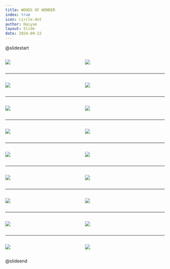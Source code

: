 ```yaml
---
title: WOODS OF WONDER
index: true
icon: circle-dot
author: Haiyue
layout: Slide
date: 2024-09-22
---
```

 
@slidestart

<div style="display:flex">
<div style="flex:1">

![](https://raw.githubusercontent.com/yclord/reading/refs/heads/master/english/Level-R/WOODS%20OF%20WONDER/001.webp)
</div>
<div style="flex:1">

![](https://raw.githubusercontent.com/yclord/reading/refs/heads/master/english/Level-R/WOODS%20OF%20WONDER/002.webp)
</div>
</div>

---

<div style="display:flex">
<div style="flex:1">

![](https://raw.githubusercontent.com/yclord/reading/refs/heads/master/english/Level-R/WOODS%20OF%20WONDER/003.webp)
</div>
<div style="flex:1">

![](https://raw.githubusercontent.com/yclord/reading/refs/heads/master/english/Level-R/WOODS%20OF%20WONDER/004.webp)
</div>
</div>

---

<div style="display:flex">
<div style="flex:1">

![](https://raw.githubusercontent.com/yclord/reading/refs/heads/master/english/Level-R/WOODS%20OF%20WONDER/005.webp)
</div>
<div style="flex:1">

![](https://raw.githubusercontent.com/yclord/reading/refs/heads/master/english/Level-R/WOODS%20OF%20WONDER/006.webp)
</div>
</div>

---

<div style="display:flex">
<div style="flex:1">

![](https://raw.githubusercontent.com/yclord/reading/refs/heads/master/english/Level-R/WOODS%20OF%20WONDER/007.webp)
</div>
<div style="flex:1">

![](https://raw.githubusercontent.com/yclord/reading/refs/heads/master/english/Level-R/WOODS%20OF%20WONDER/008.webp)
</div>
</div>

---

<div style="display:flex">
<div style="flex:1">

![](https://raw.githubusercontent.com/yclord/reading/refs/heads/master/english/Level-R/WOODS%20OF%20WONDER/009.webp)
</div>
<div style="flex:1">

![](https://raw.githubusercontent.com/yclord/reading/refs/heads/master/english/Level-R/WOODS%20OF%20WONDER/010.webp)
</div>
</div>

---

<div style="display:flex">
<div style="flex:1">

![](https://raw.githubusercontent.com/yclord/reading/refs/heads/master/english/Level-R/WOODS%20OF%20WONDER/011.webp)
</div>
<div style="flex:1">

![](https://raw.githubusercontent.com/yclord/reading/refs/heads/master/english/Level-R/WOODS%20OF%20WONDER/012.webp)
</div>
</div>

---

<div style="display:flex">
<div style="flex:1">

![](https://raw.githubusercontent.com/yclord/reading/refs/heads/master/english/Level-R/WOODS%20OF%20WONDER/013.webp)
</div>
<div style="flex:1">

![](https://raw.githubusercontent.com/yclord/reading/refs/heads/master/english/Level-R/WOODS%20OF%20WONDER/014.webp)
</div>
</div>

---

<div style="display:flex">
<div style="flex:1">

![](https://raw.githubusercontent.com/yclord/reading/refs/heads/master/english/Level-R/WOODS%20OF%20WONDER/015.webp)
</div>
<div style="flex:1">

![](https://raw.githubusercontent.com/yclord/reading/refs/heads/master/english/Level-R/WOODS%20OF%20WONDER/016.webp)
</div>
</div>

---

<div style="display:flex">
<div style="flex:1">

![](https://raw.githubusercontent.com/yclord/reading/refs/heads/master/english/Level-R/WOODS%20OF%20WONDER/017.webp)
</div>
<div style="flex:1">

![](https://raw.githubusercontent.com/yclord/reading/refs/heads/master/english/Level-R/WOODS%20OF%20WONDER/018.webp)
</div>
</div>

@slideend